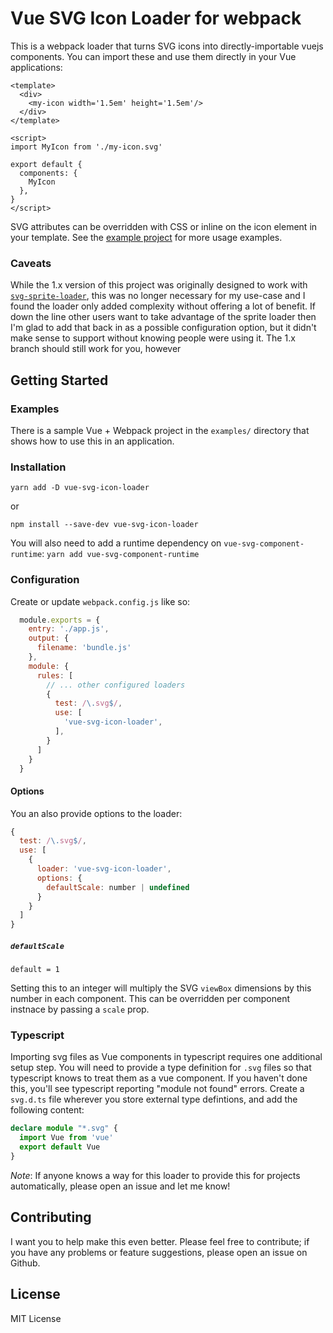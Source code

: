 # Vue SVG Icon Loader for webpack

This is a webpack loader that turns SVG icons into directly-importable vuejs components.
You can import these and use them directly in your Vue applications:

```vue
<template>
  <div>
    <my-icon width='1.5em' height='1.5em'/>
  </div>
</template>

<script>
import MyIcon from './my-icon.svg'

export default {
  components: {
    MyIcon
  },
}
</script>
```

SVG attributes can be overridden with CSS or inline on the icon element in your template.
See the [example project](./examples/basic/src/components/IconsDemo.vue) for
more usage examples.

### Caveats

While the 1.x version of this project was originally designed to work with
[`svg-sprite-loader`](https://github.com/kisenka/svg-sprite-loader), this was no longer
necessary for my use-case and I found the loader only added complexity without offering
a lot of benefit. If down the line other users want to take advantage of the sprite loader
then I'm glad to add that back in as a possible configuration option, but it didn't make
sense to support without knowing people were using it.  The 1.x branch should still work
for you, however

## Getting Started

### Examples

There is a sample Vue + Webpack project in the `examples/` directory that shows
how to use this in an application.

### Installation

```
yarn add -D vue-svg-icon-loader
```

or

```
npm install --save-dev vue-svg-icon-loader
```

You will also need to add a runtime dependency on `vue-svg-component-runtime`: `yarn add vue-svg-component-runtime`

### Configuration

Create or update `webpack.config.js` like so:

``` javascript
  module.exports = {
    entry: './app.js',
    output: {
      filename: 'bundle.js'
    },
    module: {
      rules: [
        // ... other configured loaders
        {
          test: /\.svg$/,
          use: [
            'vue-svg-icon-loader',
          ],
        }
      ]
    }
  }
```

#### Options

You an also provide options to the loader:

``` javascript
{
  test: /\.svg$/,
  use: [
    {
      loader: 'vue-svg-icon-loader',
      options: {
        defaultScale: number | undefined
      }
    }
  ]
}
```

##### `defaultScale`

`default = 1`

Setting this to an integer will multiply the SVG `viewBox` dimensions by this number in
each component.  This can be overridden per component instnace by passing a `scale` prop.

### Typescript

Importing svg files as Vue components in typescript requires one additional setup step.
You will need to provide a type definition for `.svg` files so that typescript knows to treat
them as a vue component.  If you haven't done this, you'll see typescript reporting
"module not found" errors.  Create a `svg.d.ts` file wherever you store external type
defintions, and add the following content:

```typescript
declare module "*.svg" {
  import Vue from 'vue'
  export default Vue
}
```

*Note*: If anyone knows a way for this loader to provide this for projects automatically,
please open an issue and let me know!

## Contributing

I want you to help make this even better. Please feel free to contribute; if you have any
problems or feature suggestions, please open an issue on Github.

## License

MIT License
